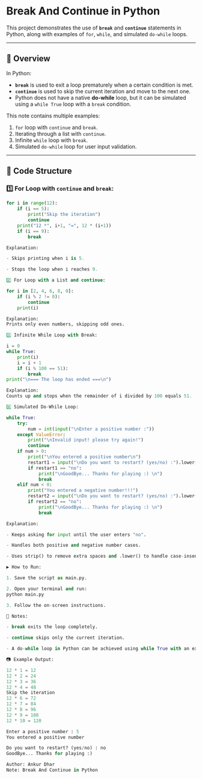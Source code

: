 # Break And Continue in Python

This project demonstrates the use of **`break`** and **`continue`** statements in Python, along with examples of `for`, `while`, and simulated `do-while` loops.

---

## 📌 Overview

In Python:
- **`break`** is used to exit a loop prematurely when a certain condition is met.
- **`continue`** is used to skip the current iteration and move to the next one.
- Python does not have a native **do-while** loop, but it can be simulated using a `while True` loop with a `break` condition.

This note contains multiple examples:
1. `for` loop with `continue` and `break`.
2. Iterating through a list with `continue`.
3. Infinite `while` loop with `break`.
4. Simulated `do-while` loop for user input validation.

---

## 📂 Code Structure

### 1️⃣ For Loop with `continue` and `break`:
```python
for i in range(12):
    if (i == 5):
        print("Skip the iteration")
        continue
    print("12 *", i+1, "=", 12 * (i+1))
    if (i == 9):
        break

Explanation:

- Skips printing when i is 5.

- Stops the loop when i reaches 9.

2️⃣ For Loop with a List and continue:

for i in [2, 4, 6, 8, 0]:
    if (i % 2 != 0):
        continue
    print(i)

Explanation:
Prints only even numbers, skipping odd ones.

3️⃣ Infinite While Loop with Break:

i = 0
while True:
    print(i)
    i = i + 1
    if (i % 100 == 51):
        break
print("\n=== The loop has ended ===\n")

Explanation:
Counts up and stops when the remainder of i divided by 100 equals 51.

4️⃣ Simulated Do-While Loop:

while True:
    try:
        num = int(input("\nEnter a positive number :"))
    except ValueError:
        print("\nInvalid input! please try again!")
        continue
    if num > 0:
        print("\nYou entered a positive number\n")
        restart1 = input("\nDo you want to restart? (yes/no) :").lower().strip()
        if restart1 == "no":
            print("\nGoodBye... Thanks for playing :) \n")
            break
    elif num < 0:
        print("You entered a negative number!!!")    
        restart2 = input("\nDo you want to restart? (yes/no) :").lower().strip()
        if restart2 == "no":
            print("\nGoodBye... Thanks for playing :) \n")
            break

Explanation:

- Keeps asking for input until the user enters "no".

- Handles both positive and negative number cases.

- Uses strip() to remove extra spaces and .lower() to handle case-insensitive responses.

▶️ How to Run:

1. Save the script as main.py.

2. Open your terminal and run:
python main.py

3. Follow the on-screen instructions.

📝 Notes:

- break exits the loop completely.

- continue skips only the current iteration.

- A do-while loop in Python can be achieved using while True with an exit condition.

📷 Example Output:

12 * 1 = 12
12 * 2 = 24
12 * 3 = 36
12 * 4 = 48
Skip the iteration
12 * 6 = 72
12 * 7 = 84
12 * 8 = 96
12 * 9 = 108
12 * 10 = 120

Enter a positive number : 5
You entered a positive number

Do you want to restart? (yes/no) : no
GoodBye... Thanks for playing :)

Author: Ankur Dhar
Note: Break And Continue in Python